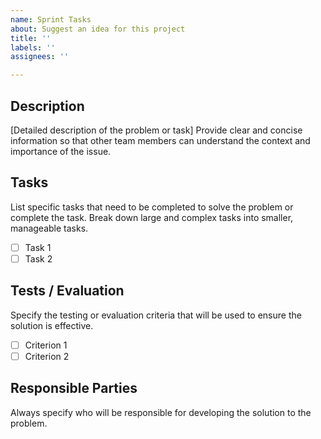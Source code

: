 ```yaml
---
name: Sprint Tasks
about: Suggest an idea for this project
title: ''
labels: ''
assignees: ''

---
```


## Description
[Detailed description of the problem or task]
Provide clear and concise information so that other team members can understand the context and importance of the issue.

## Tasks
List specific tasks that need to be completed to solve the problem or complete the task. Break down large and complex tasks into smaller, manageable tasks.
- [ ] Task 1
- [ ] Task 2

## Tests / Evaluation
Specify the testing or evaluation criteria that will be used to ensure the solution is effective.
- [ ] Criterion 1
- [ ] Criterion 2

## Responsible Parties
Always specify who will be responsible for developing the solution to the problem.
